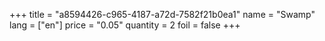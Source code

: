 +++
title = "a8594426-c965-4187-a72d-7582f21b0ea1"
name = "Swamp"
lang = ["en"]
price = "0.05"
quantity = 2
foil = false
+++
